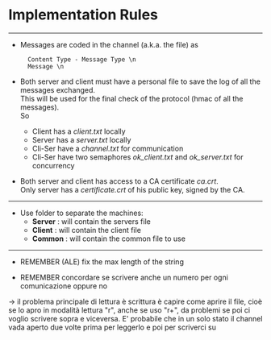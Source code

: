 # Implementation Rules
---

+ Messages are coded in the channel (a.k.a. the file) as 

		 
		Content Type - Message Type \n
		Message \n
		

+ Both server and client must have a personal file to save the log of all the messages exchanged.   
This will be used for the final check of the protocol (hmac of all the messages).  
So
	+ Client has a *client.txt* locally
	+ Server has a *server.txt* locally
	+ Cli-Ser have a *channel.txt* for communication
	+ Cli-Ser have two semaphores *ok_client.txt* and *ok_server.txt* for concurrency

+ Both server and client has access to a CA certificate *ca.crt*.  
Only server has a *certificate.crt* of his public key, signed by the CA.


---

+ Use folder to separate the machines:
	+ **Server** : will contain the servers file
	+ **Client** : will contain the client file 
	+ **Common** : will contain the common file to use


---

+ REMEMBER (ALE) fix the max length of the string

+ REMEMBER concordare se scrivere anche un numero per ogni comunicazione oppure no


-> il problema principale di lettura è scrittura è capire come aprire il file, cioè se lo apro in modalità lettura "r", anche se uso "r+", da problemi se poi ci voglio scrivere sopra e viceversa. E' probabile che in un solo stato il channel vada aperto due volte prima per leggerlo e poi per scriverci su








